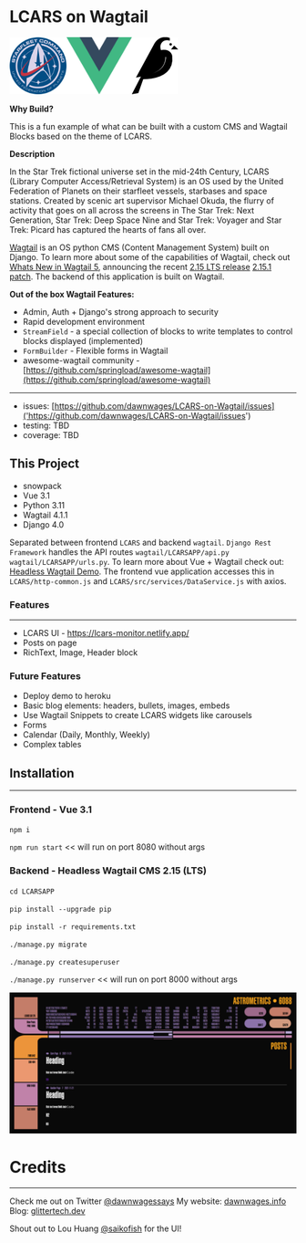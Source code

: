 # LCARS on Wagtail
<img src="UnitedFederationofPlanets.png" alt="United Federation of Planets Logo" height="100" max-width="200"/><img src="Vue.js_Logo.png" alt="Vue JS Logo" height="100" max-width="200"/><img src="wagtail-logo.png" alt="Wagtail Logo" height="100" maxwidth="200"/>

**Why Build?**

This is a fun example of what can be built with a custom CMS and Wagtail Blocks based on the theme of LCARS.  

**Description** 

In the Star Trek fictional universe set in the mid-24th Century, LCARS (Library Computer Access/Retrieval System) is an OS used by the United Federation of Planets on their starfleet vessels, starbases and space stations. Created by scenic art supervisor Michael Okuda, the flurry of activity that goes on all across the screens in The Star Trek: Next Generation, Star Trek: Deep Space Nine and Star Trek: Voyager and Star Trek: Picard has captured the hearts of fans all over.

[Wagtail]('https://docs.wagtail.io/en/stable/') is an OS python CMS (Content Management System) built on Django. To learn more about some of the capabilities of Wagtail, check out [Whats New in Wagtail 5](https://www.youtube.com/watch?v=ONI0Dfe5CU4), announcing the recent [2.15 LTS release](https://docs.wagtail.io/en/stable/releases/2.15.html) [2.15.1 patch](https://docs.wagtail.io/en/stable/releases/2.15.1.html). The backend of this application is built on Wagtail.

**Out of the box Wagtail Features:**
- Admin, Auth + Django's strong approach to security
- Rapid development environment
- `StreamField` - a special collection of blocks to write templates to control blocks displayed (implemented)
- `FormBuilder` - Flexible forms in Wagtail
- awesome-wagtail community - [https://github.com/springload/awesome-wagtail](https://github.com/springload/awesome-wagtail)
<hr>

- issues: [https://github.com/dawnwages/LCARS-on-Wagtail/issues]('https://github.com/dawnwages/LCARS-on-Wagtail/issues')
- testing: TBD
- coverage: TBD

## This Project

- snowpack
- Vue 3.1
- Python 3.11
- Wagtail 4.1.1
- Django 4.0

Separated between frontend `LCARS` and backend `wagtail`. `Django Rest Framework` handles the API routes `wagtail/LCARSAPP/api.py` `wagtail/LCARSAPP/urls.py`. To learn more about Vue + Wagtail check out: [Headless Wagtail Demo](https://gist.github.com/tomdyson/abf1e973db4dcd50b388816f8c20adb0). The frontend vue application accesses this in `LCARS/http-common.js` and `LCARS/src/services/DataService.js` with axios.


### Features
<hr>

- LCARS UI - https://lcars-monitor.netlify.app/
- Posts on page
- RichText, Image, Header block

### Future Features
- Deploy demo to heroku
- Basic blog elements: headers, bullets, images, embeds
- Use Wagtail Snippets to create LCARS widgets like carousels 
- Forms
- Calendar (Daily, Monthly, Weekly)
- Complex tables

## Installation
<hr>

### Frontend - Vue 3.1

`npm i`

`npm run start` << will run on port 8080 without args

### Backend - Headless Wagtail CMS 2.15 (LTS)
`cd LCARSAPP`

`pip install --upgrade pip`

`pip install -r requirements.txt`

`./manage.py migrate`

`./manage.py createsuperuser`

`./manage.py runserver` << will run on port 8000 without args

![screen shot of LCARS APP](example_screenshot.png)

# Credits
<hr>

Check me out on Twitter [@dawnwagessays](https://twitter.com/dawnwagessays)
My website: [dawnwages.info](https://dawnwages.info)
Blog: [glittertech.dev](https://glittertech.dev)

Shout out to Lou Huang [@saikofish](https://twitter.com/saikofish) for the UI!
